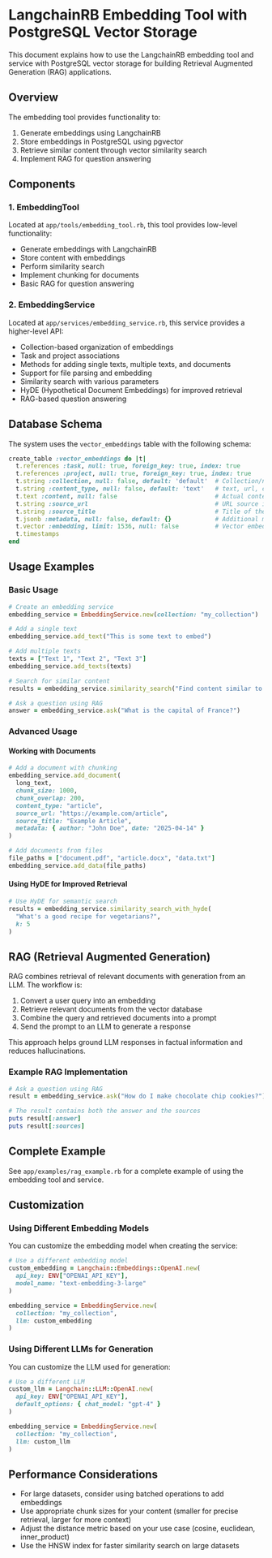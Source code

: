 # LangchainRB Embedding Tool with PostgreSQL Vector Storage

This document explains how to use the LangchainRB embedding tool and service with PostgreSQL vector storage for building Retrieval Augmented Generation (RAG) applications.

## Overview

The embedding tool provides functionality to:

1. Generate embeddings using LangchainRB
2. Store embeddings in PostgreSQL using pgvector
3. Retrieve similar content through vector similarity search
4. Implement RAG for question answering

## Components

### 1. EmbeddingTool

Located at `app/tools/embedding_tool.rb`, this tool provides low-level functionality:

- Generate embeddings with LangchainRB
- Store content with embeddings
- Perform similarity search
- Implement chunking for documents
- Basic RAG for question answering

### 2. EmbeddingService

Located at `app/services/embedding_service.rb`, this service provides a higher-level API:

- Collection-based organization of embeddings
- Task and project associations
- Methods for adding single texts, multiple texts, and documents
- Support for file parsing and embedding
- Similarity search with various parameters
- HyDE (Hypothetical Document Embeddings) for improved retrieval
- RAG-based question answering

## Database Schema

The system uses the `vector_embeddings` table with the following schema:

```ruby
create_table :vector_embeddings do |t|
  t.references :task, null: true, foreign_key: true, index: true
  t.references :project, null: true, foreign_key: true, index: true
  t.string :collection, null: false, default: 'default'  # Collection/namespace
  t.string :content_type, null: false, default: 'text'   # text, url, code, etc.
  t.text :content, null: false                           # Actual content
  t.string :source_url                                   # URL source if available
  t.string :source_title                                 # Title of the source
  t.jsonb :metadata, null: false, default: {}            # Additional metadata
  t.vector :embedding, limit: 1536, null: false          # Vector embedding
  t.timestamps
end
```

## Usage Examples

### Basic Usage

```ruby
# Create an embedding service
embedding_service = EmbeddingService.new(collection: "my_collection")

# Add a single text
embedding_service.add_text("This is some text to embed")

# Add multiple texts
texts = ["Text 1", "Text 2", "Text 3"]
embedding_service.add_texts(texts)

# Search for similar content
results = embedding_service.similarity_search("Find content similar to this")

# Ask a question using RAG
answer = embedding_service.ask("What is the capital of France?")
```

### Advanced Usage

#### Working with Documents

```ruby
# Add a document with chunking
embedding_service.add_document(
  long_text,
  chunk_size: 1000,
  chunk_overlap: 200,
  content_type: "article",
  source_url: "https://example.com/article",
  source_title: "Example Article",
  metadata: { author: "John Doe", date: "2025-04-14" }
)

# Add documents from files
file_paths = ["document.pdf", "article.docx", "data.txt"]
embedding_service.add_data(file_paths)
```

#### Using HyDE for Improved Retrieval

```ruby
# Use HyDE for semantic search
results = embedding_service.similarity_search_with_hyde(
  "What's a good recipe for vegetarians?",
  k: 5
)
```

## RAG (Retrieval Augmented Generation)

RAG combines retrieval of relevant documents with generation from an LLM. The workflow is:

1. Convert a user query into an embedding
2. Retrieve relevant documents from the vector database
3. Combine the query and retrieved documents into a prompt
4. Send the prompt to an LLM to generate a response

This approach helps ground LLM responses in factual information and reduces hallucinations.

### Example RAG Implementation

```ruby
# Ask a question using RAG
result = embedding_service.ask("How do I make chocolate chip cookies?")

# The result contains both the answer and the sources
puts result[:answer]
puts result[:sources]
```

## Complete Example

See `app/examples/rag_example.rb` for a complete example of using the embedding tool and service.

## Customization

### Using Different Embedding Models

You can customize the embedding model when creating the service:

```ruby
# Use a different embedding model
custom_embedding = Langchain::Embeddings::OpenAI.new(
  api_key: ENV["OPENAI_API_KEY"],
  model_name: "text-embedding-3-large"
)

embedding_service = EmbeddingService.new(
  collection: "my_collection",
  llm: custom_embedding
)
```

### Using Different LLMs for Generation

You can customize the LLM used for generation:

```ruby
# Use a different LLM
custom_llm = Langchain::LLM::OpenAI.new(
  api_key: ENV["OPENAI_API_KEY"],
  default_options: { chat_model: "gpt-4" }
)

embedding_service = EmbeddingService.new(
  collection: "my_collection",
  llm: custom_llm
)
```

## Performance Considerations

- For large datasets, consider using batched operations to add embeddings
- Use appropriate chunk sizes for your content (smaller for precise retrieval, larger for more context)
- Adjust the distance metric based on your use case (cosine, euclidean, inner_product)
- Use the HNSW index for faster similarity search on large datasets
